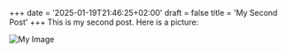 +++
date = '2025-01-19T21:46:25+02:00'
draft = false
title = 'My Second Post'
+++
This is my second post. Here is a picture:

![My Image](/images/my-image.jpeg)
